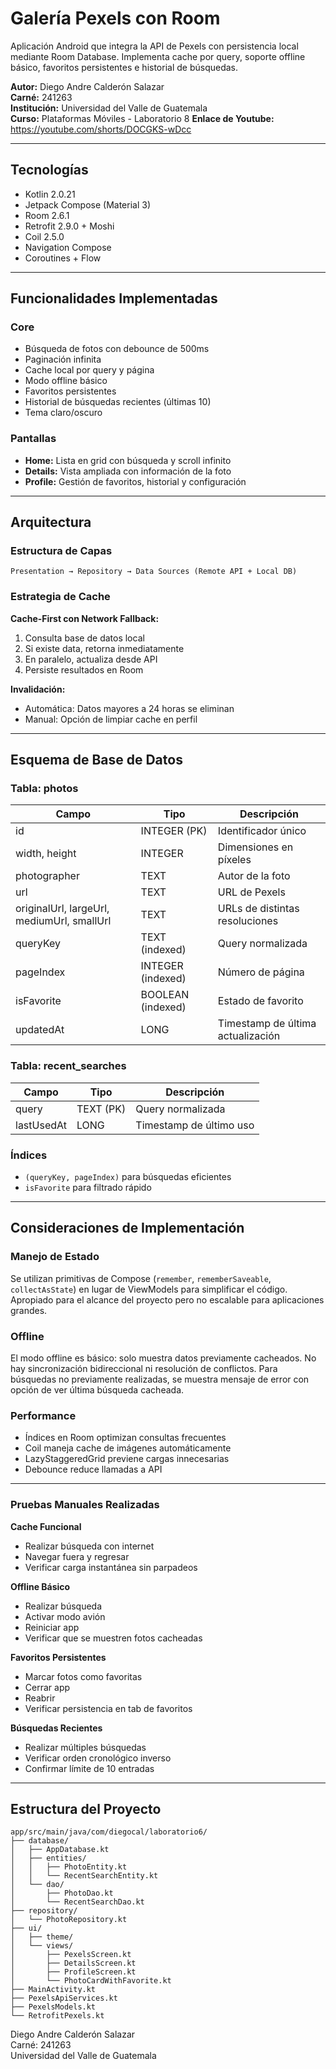 # Galería Pexels con Room

Aplicación Android que integra la API de Pexels con persistencia local mediante Room Database. Implementa cache por query, soporte offline básico, favoritos persistentes e historial de búsquedas.

**Autor:** Diego Andre Calderón Salazar  
**Carné:** 241263  
**Institución:** Universidad del Valle de Guatemala  
**Curso:** Plataformas Móviles - Laboratorio 8
**Enlace de Youtube:** https://youtube.com/shorts/DOCGKS-wDcc

---

## Tecnologías

- Kotlin 2.0.21
- Jetpack Compose (Material 3)
- Room 2.6.1
- Retrofit 2.9.0 + Moshi
- Coil 2.5.0
- Navigation Compose
- Coroutines + Flow

---

## Funcionalidades Implementadas

### Core
- Búsqueda de fotos con debounce de 500ms
- Paginación infinita
- Cache local por query y página
- Modo offline básico
- Favoritos persistentes
- Historial de búsquedas recientes (últimas 10)
- Tema claro/oscuro

### Pantallas
- **Home:** Lista en grid con búsqueda y scroll infinito
- **Details:** Vista ampliada con información de la foto
- **Profile:** Gestión de favoritos, historial y configuración

---

## Arquitectura

### Estructura de Capas

```
Presentation → Repository → Data Sources (Remote API + Local DB)
```

### Estrategia de Cache

**Cache-First con Network Fallback:**
1. Consulta base de datos local
2. Si existe data, retorna inmediatamente
3. En paralelo, actualiza desde API
4. Persiste resultados en Room

**Invalidación:**
- Automática: Datos mayores a 24 horas se eliminan
- Manual: Opción de limpiar cache en perfil

---

## Esquema de Base de Datos

### Tabla: photos

| Campo | Tipo | Descripción |
|-------|------|-------------|
| id | INTEGER (PK) | Identificador único |
| width, height | INTEGER | Dimensiones en píxeles |
| photographer | TEXT | Autor de la foto |
| url | TEXT | URL de Pexels |
| originalUrl, largeUrl, mediumUrl, smallUrl | TEXT | URLs de distintas resoluciones |
| queryKey | TEXT (indexed) | Query normalizada |
| pageIndex | INTEGER (indexed) | Número de página |
| isFavorite | BOOLEAN (indexed) | Estado de favorito |
| updatedAt | LONG | Timestamp de última actualización |

### Tabla: recent_searches

| Campo | Tipo | Descripción |
|-------|------|-------------|
| query | TEXT (PK) | Query normalizada |
| lastUsedAt | LONG | Timestamp de último uso |

### Índices
- `(queryKey, pageIndex)` para búsquedas eficientes
- `isFavorite` para filtrado rápido

---

## Consideraciones de Implementación

### Manejo de Estado
Se utilizan primitivas de Compose (`remember`, `rememberSaveable`, `collectAsState`) en lugar de ViewModels para simplificar el código. Apropiado para el alcance del proyecto pero no escalable para aplicaciones grandes.

### Offline
El modo offline es básico: solo muestra datos previamente cacheados. No hay sincronización bidireccional ni resolución de conflictos. Para búsquedas no previamente realizadas, se muestra mensaje de error con opción de ver última búsqueda cacheada.

### Performance
- Índices en Room optimizan consultas frecuentes
- Coil maneja cache de imágenes automáticamente
- LazyStaggeredGrid previene cargas innecesarias
- Debounce reduce llamadas a API

---
### Pruebas Manuales Realizadas

**Cache Funcional**
- Realizar búsqueda con internet
- Navegar fuera y regresar
- Verificar carga instantánea sin parpadeos

**Offline Básico**
- Realizar búsqueda
- Activar modo avión
- Reiniciar app
- Verificar que se muestren fotos cacheadas

**Favoritos Persistentes**
- Marcar fotos como favoritas
- Cerrar app
- Reabrir
- Verificar persistencia en tab de favoritos

**Búsquedas Recientes**
- Realizar múltiples búsquedas
- Verificar orden cronológico inverso
- Confirmar límite de 10 entradas

---

## Estructura del Proyecto

```
app/src/main/java/com/diegocal/laboratorio6/
├── database/
│   ├── AppDatabase.kt
│   ├── entities/
│   │   ├── PhotoEntity.kt
│   │   └── RecentSearchEntity.kt
│   └── dao/
│       ├── PhotoDao.kt
│       └── RecentSearchDao.kt
├── repository/
│   └── PhotoRepository.kt
├── ui/
│   ├── theme/
│   └── views/
│       ├── PexelsScreen.kt
│       ├── DetailsScreen.kt
│       ├── ProfileScreen.kt
│       └── PhotoCardWithFavorite.kt
├── MainActivity.kt
├── PexelsApiServices.kt
├── PexelsModels.kt
└── RetrofitPexels.kt
```


Diego Andre Calderón Salazar  
Carné: 241263  
Universidad del Valle de Guatemala
